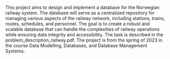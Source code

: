 This project aims to design and implement a database for the Norwegian railway system. The database will serve as a centralized repository for managing various aspects of the railway network, including stations, trains, routes, schedules, and personnel. The goal is to create a robust and scalable database that can handle the complexities of railway operations while ensuring data integrity and accessibility. The task is described in the problem_description_railway.pdf. The project is from the spring of 2023 in the course Data Modelling, Databases, and Database Management Systems.
